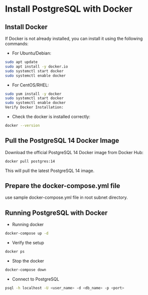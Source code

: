 # Install PostgreSQL with Docker

## Install Docker
If Docker is not already installed, you can install it using the following commands:

- For Ubuntu/Debian:
```bash
sudo apt update
sudo apt install -y docker.io
sudo systemctl start docker
sudo systemctl enable docker
```

- For CentOS/RHEL:
```bash
sudo yum install -y docker
sudo systemctl start docker
sudo systemctl enable docker
Verify Docker Installation:
```

- Check the docker is installed correctly:
```bash
docker --version
```

## Pull the PostgreSQL 14 Docker Image
Download the official PostgreSQL 14 Docker image from Docker Hub:

```bash
docker pull postgres:14
```
This will pull the latest PostgreSQL 14 image.

## Prepare the docker-compose.yml file
use sample docker-compose.yml file in root subnet directory.

## Running PostgreSQL with Docker

- Running docker
```bash
docker-compose up -d
```

- Verify the setup
```bash
docker ps
```

- Stop the docker
```bash
docker-compose down
```

- Connect to PostgreSQL
```bash
psql -h localhost -U <user_name> -d <db_name> -p <port>
```



